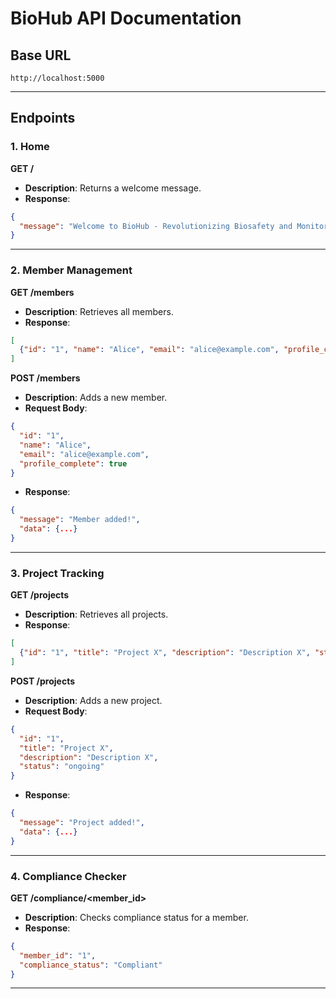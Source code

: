 
# BioHub API Documentation

## Base URL
`http://localhost:5000`

---

## Endpoints

### 1. Home
**GET /**
- **Description**: Returns a welcome message.
- **Response**:
```json
{
  "message": "Welcome to BioHub - Revolutionizing Biosafety and Monitoring!"
}
```

---

### 2. Member Management
**GET /members**
- **Description**: Retrieves all members.
- **Response**:
```json
[
  {"id": "1", "name": "Alice", "email": "alice@example.com", "profile_complete": true}
]
```

**POST /members**
- **Description**: Adds a new member.
- **Request Body**:
```json
{
  "id": "1",
  "name": "Alice",
  "email": "alice@example.com",
  "profile_complete": true
}
```
- **Response**:
```json
{
  "message": "Member added!",
  "data": {...}
}
```

---

### 3. Project Tracking
**GET /projects**
- **Description**: Retrieves all projects.
- **Response**:
```json
[
  {"id": "1", "title": "Project X", "description": "Description X", "status": "ongoing"}
]
```

**POST /projects**
- **Description**: Adds a new project.
- **Request Body**:
```json
{
  "id": "1",
  "title": "Project X",
  "description": "Description X",
  "status": "ongoing"
}
```
- **Response**:
```json
{
  "message": "Project added!",
  "data": {...}
}
```

---

### 4. Compliance Checker
**GET /compliance/<member_id>**
- **Description**: Checks compliance status for a member.
- **Response**:
```json
{
  "member_id": "1",
  "compliance_status": "Compliant"
}
```

---
